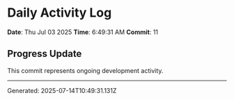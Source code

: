 # Daily Activity Log

**Date**: Thu Jul 03 2025
**Time**: 6:49:31 AM
**Commit**: 11

## Progress Update

This commit represents ongoing development activity.

---
Generated: 2025-07-14T10:49:31.131Z
